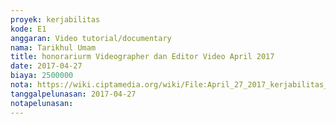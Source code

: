 ```yaml
---
proyek: kerjabilitas
kode: E1
anggaran: Video tutorial/documentary
nama: Tarikhul Umam
title: honorariurm Videographer dan Editor Video April 2017
date: 2017-04-27
biaya: 2500000
nota: https://wiki.ciptamedia.org/wiki/File:April_27_2017_kerjabilitas_E1_videographer_tarichul912.jpg
tanggalpelunasan: 2017-04-27
notapelunasan:
---
```

